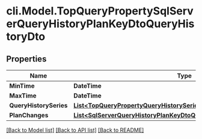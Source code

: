 # cli.Model.TopQueryPropertySqlServerQueryHistoryPlanKeyDtoQueryHistoryDto

## Properties

Name | Type | Description | Notes
------------ | ------------- | ------------- | -------------
**MinTime** | **DateTime** |  | [optional] 
**MaxTime** | **DateTime** |  | [optional] 
**QueryHistorySeries** | [**List&lt;TopQueryPropertyQueryHistorySeriesDto&gt;**](TopQueryPropertyQueryHistorySeriesDto.md) |  | [optional] 
**PlanChanges** | [**List&lt;SqlServerQueryHistoryPlanKeyDtoQueryHistoryPlanChangePointDto&gt;**](SqlServerQueryHistoryPlanKeyDtoQueryHistoryPlanChangePointDto.md) |  | [optional] 

[[Back to Model list]](../README.md#documentation-for-models) [[Back to API list]](../README.md#documentation-for-api-endpoints) [[Back to README]](../README.md)

